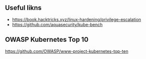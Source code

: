 ## Useful likns
- https://book.hacktricks.xyz/linux-hardening/privilege-escalation
- https://github.com/aquasecurity/kube-bench

## OWASP Kubernetes Top 10
https://github.com/OWASP/www-project-kubernetes-top-ten